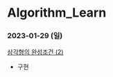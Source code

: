 # Algorithm_Learn
### 2023-01-29 (일)
[삼각형의 완성조건 (2)](https://school.programmers.co.kr/learn/courses/30/lessons/120868)
- 구현
